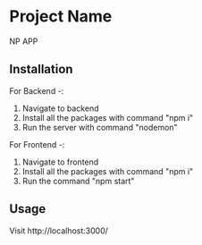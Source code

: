 # Project Name

NP APP

## Installation

For Backend -:
1. Navigate to backend
2. Install all the packages with command "npm i"
3. Run the server with command "nodemon"

For Frontend -:
1. Navigate to frontend
2. Install all the packages with command "npm i"
3. Run the command "npm start"

## Usage

Visit http://localhost:3000/ 
